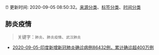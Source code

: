 :alarm_clock: 更新时间: 2020-09-05 08:50:32。[来源分类](../README.md)、[标签分类](../TAGS.md)、[时间分类](../TIMELINE.md)

## 肺炎疫情


> 关键字：`肺炎`、`肺炎疫情`、`武汉肺炎`



- [2020-09-05-印度新增新冠肺炎确诊病例86432例，累计确诊超400万例](http://app.cctv.com/special/cportal/detail/arti/index.html?id=ArtiAams0BXzX0FxvtZy9mR9200905&isfromapp=1) 